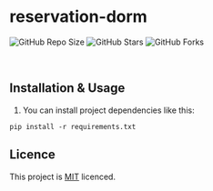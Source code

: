 # reservation-dorm
![GitHub Repo Size](https://img.shields.io/github/repo-size/Mhadi-1382/reservation-dorm)
![GitHub Stars](https://img.shields.io/github/stars/Mhadi-1382/reservation-dorm)
![GitHub Forks](https://img.shields.io/github/forks/Mhadi-1382/reservation-dorm)

<br />

## Installation & Usage
1. You can install project dependencies like this:
```
pip install -r requirements.txt
```

## Licence
This project is <a href="https://github.com/Mhadi-1382/ticki/blob/main/LICENSE">MIT<a/> licenced.
